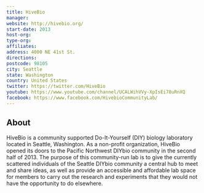 ```yaml
---
title: HiveBio
manager: 
website: http://hivebio.org/
start-date: 2013
host-org: 
type-org: 
affiliates: 
address: 4000 NE 41st St.
directions: 
postcode: 98105
city: Seattle
state: Washington
country: United States
twitter: https://twitter.com/HiveBio
youtube: https://www.youtube.com/channel/UCALWihVVy-XpIsEi78uRnXQ
facebook: https://www.facebook.com/HivebioCommunityLab/
---
```


## About
HiveBio is a community supported Do-It-Yourself (DIY) biology laboratory located in Seattle, Washington. As a non-profit organization, HiveBio opened its doors to the Pacific Northwest DIYbio community in the second half of 2013. The purpose of this community-run lab is to give the currently scattered individuals of the Seattle DIYbio community a central hub to meet and share ideas, as well as provide an accessible and affordable lab space for members to carry out the research and experiments that they would not have the opportunity to do elsewhere.
